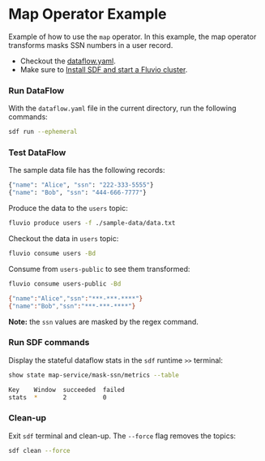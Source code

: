 # Map Operator Example

Example of how to use the `map` operator. In this example, the map operator transforms masks SSN numbers in a user record.

* Checkout the [dataflow.yaml](./dataflow.yaml).
* Make sure to [Install SDF and start a Fluvio cluster].

### Run DataFlow

With the `dataflow.yaml` file in the current directory, run the following commands:

```bash
sdf run --ephemeral
```

### Test DataFlow

The sample data file has the following records:

```bash
{"name": "Alice", "ssn": "222-333-5555"}
{"name": "Bob", "ssn": "444-666-7777"}
```

Produce the data to the `users` topic:

```bash
fluvio produce users -f ./sample-data/data.txt
```

Checkout the data in `users` topic:

```bash
fluvio consume users -Bd
```

Consume from `users-public` to see them transformed:

```bash
fluvio consume users-public -Bd
```

```bash
{"name":"Alice","ssn":"***-***-****"}
{"name":"Bob","ssn":"***-***-****"}
```

**Note:** the `ssn` values are masked by the regex command.


### Run SDF commands

Display the stateful dataflow stats in the `sdf` runtime `>>` terminal:

```bash
show state map-service/mask-ssn/metrics --table
```

```bash
Key    Window  succeeded  failed
stats  *       2          0
```

### Clean-up

Exit `sdf` terminal and clean-up. The `--force` flag removes the topics:

```bash
sdf clean --force
```

[Install SDF and start a Fluvio cluster]: /README.MD#prerequisites